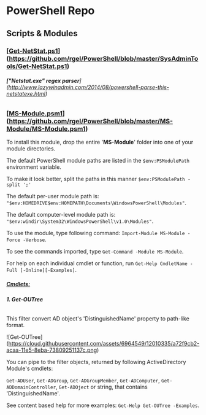 # PowerShell Repo
## Scripts & Modules

### </b><ins>[Get-NetStat.ps1</ins></b>] (https://github.com/rgel/PowerShell/blob/master/SysAdminTools/Get-NetStat.ps1)

###### <b>["Netstat.exe" regex parser</b>] (http://www.lazywinadmin.com/2014/08/powershell-parse-this-netstatexe.html)

### </b><ins>[MS-Module.psm1</ins></b>] (https://github.com/rgel/PowerShell/blob/master/MS-Module/MS-Module.psm1)

To install this module, drop the entire '<b>MS-Module</b>' folder into one of your module directories.

The default PowerShell module paths are listed in the `$env:PSModulePath` environment variable.

To make it look better, split the paths in this manner `$env:PSModulePath -split ';'`

The default per-user module path is: `"$env:HOMEDRIVE$env:HOMEPATH\Documents\WindowsPowerShell\Modules"`.

The default computer-level module path is: `"$env:windir\System32\WindowsPowerShell\v1.0\Modules"`.

To use the module, type following command: `Import-Module MS-Module -Force -Verbose`.

To see the commands imported, type `Get-Command -Module MS-Module`.

For help on each individual cmdlet or function, run `Get-Help CmdletName -Full [-Online][-Examples]`.

##### <ins>Cmdlets:</ins>

###### <b>1. Get-OUTree</b>

This filter convert AD object's 'DistinguishedName' property to path-like format.

![Get-OUTree] (https://cloud.githubusercontent.com/assets/6964549/12010335/a72f9cb2-acaa-11e5-8eba-73809251137c.png)

You can pipe to the filter objects, returned by following ActiveDirectory Module's cmdlets:

`Get-ADUser`, `Get-ADGroup`, `Get-ADGroupMember`, `Get-ADComputer`, `Get-ADDomainController`, `Get-ADOject` or string, that contains 'DistinguishedName'.

See content based help for more examples: `Get-Help Get-OUTree -Examples`.
